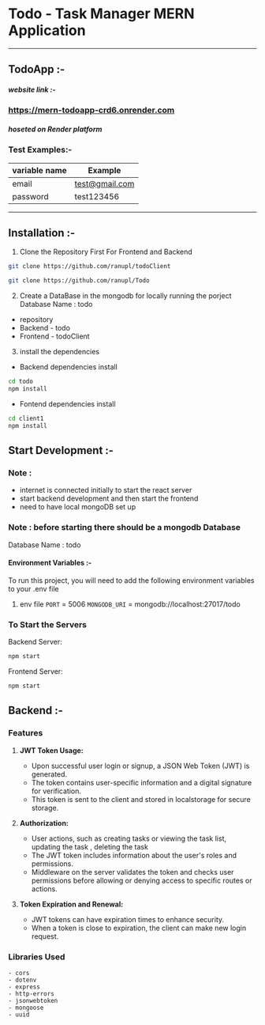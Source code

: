 # Todo - Task Manager MERN Application

---

## TodoApp :-

##### website link :-

### https://mern-todoapp-crd6.onrender.com

##### hoseted on Render platform

### Test Examples:-

| variable name | Example                |
| ------------- | ---------------------- |
| email         | test@gmail.com |
| password      | test123456             |

---

## Installation :-

1. Clone the Repository First For Frontend and Backend

```sh
git clone https://github.com/ranupl/todoClient
```

```sh
git clone https://github.com/ranupl/Todo
```

2. Create a DataBase in the mongodb for locally running the porject
   Database Name : todo

- repository
- Backend  -  todo
- Frontend  -  todoClient

3. install the dependencies

- Backend dependencies install

```sh
cd todo
npm install
```

- Fontend dependencies install

```sh
cd client1
npm install
```

## Start Development :-

### Note :

- internet is connected initially to start the react server
- start backend development and then start the frontend
- need to have local mongoDB set up

### Note : before starting there should be a mongodb Database

Database Name : todo

#### Environment Variables :-

To run this project, you will need to add the following environment variables to your .env file

1. env file
   `PORT` = 5006
   `MONGODB_URI` = mongodb://localhost:27017/todo

### To Start the Servers

Backend Server:

```sh
npm start
```

Frontend Server:

```sh
npm start
```

## Backend :-

### Features

1. **JWT Token Usage:**

   - Upon successful user login or signup, a JSON Web Token (JWT) is generated.
   - The token contains user-specific information and a digital signature for verification.
   - This token is sent to the client and stored in localstorage for secure storage.

2. **Authorization:**

   - User actions, such as creating tasks or viewing the task list, updating the task , deleting the task
   - The JWT token includes information about the user's roles and permissions.
   - Middleware on the server validates the token and checks user permissions before allowing or denying access to specific routes or actions.

3. **Token Expiration and Renewal:**
   - JWT tokens can have expiration times to enhance security.
   - When a token is close to expiration, the client can make new login request.

### Libraries Used

    - cors
    - dotenv
    - express
    - http-errors
    - jsonwebtoken
    - mongoose
    - uuid
